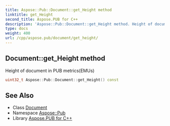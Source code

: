 ```yaml
---
title: Aspose::Pub::Document::get_Height method
linktitle: get_Height
second_title: Aspose.PUB for C++
description: 'Aspose::Pub::Document::get_Height method. Height of document in PUB metrics(EMUs) in C++.'
type: docs
weight: 400
url: /cpp/aspose.pub/document/get_height/
---
```

## Document::get_Height method


Height of document in PUB metrics(EMUs)

```cpp
uint32_t Aspose::Pub::Document::get_Height() const
```

## See Also

* Class [Document](../)
* Namespace [Aspose::Pub](../../)
* Library [Aspose.PUB for C++](../../../)
